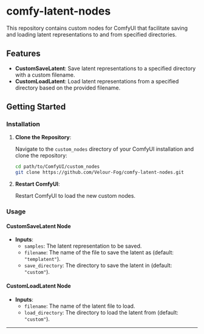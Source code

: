 # comfy-latent-nodes

This repository contains custom nodes for ComfyUI that facilitate saving and loading latent representations to and from specified directories.

## Features

- **CustomSaveLatent**: Save latent representations to a specified directory with a custom filename.
- **CustomLoadLatent**: Load latent representations from a specified directory based on the provided filename.

## Getting Started

### Installation

1. **Clone the Repository**:

   Navigate to the `custom_nodes` directory of your ComfyUI installation and clone the repository:

   ```bash
   cd path/to/ComfyUI/custom_nodes
   git clone https://github.com/Velour-Fog/comfy-latent-nodes.git
2. **Restart ComfyUI**:

   Restart ComfyUI to load the new custom nodes.

### Usage

#### CustomSaveLatent Node

- **Inputs**:
  - `samples`: The latent representation to be saved.
  - `filename`: The name of the file to save the latent as (default: `"templatent"`).
  - `save_directory`: The directory to save the latent in (default: `"custom"`).

#### CustomLoadLatent Node

- **Inputs**:
  - `filename`: The name of the latent file to load.
  - `load_directory`: The directory to load the latent from (default: `"custom"`).

---

